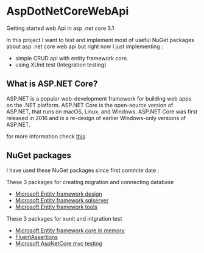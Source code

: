# AspDotNetCoreWebApi
Getting started web Api in asp .net core 3.1

In this project I want to test and implement most of useful NuGet packages about asp .net core web api 
but right now I just implementing :

* simple CRUD api with entity framework core.
* using XUnit test (Integration testing) 

## What is ASP.NET Core?

ASP.NET is a popular web-development framework for building web apps on the .NET platform.
ASP.NET Core is the open-source version of ASP.NET, that runs on macOS, Linux, and Windows. ASP.NET Core was first released in 2016 and is a re-design of earlier Windows-only versions of ASP.NET.

for more information check [this](https://dotnet.microsoft.com/learn/aspnet/what-is-aspnet-core)

## NuGet packages

I have used these NuGet packages since first commite date :

These 3 packages for creating migration and connecting database 

* [Microsoft Entity framework design](https://www.nuget.org/packages/Microsoft.EntityFrameworkCore.Design/ "package page link") 
* [Microsoft Entity framework sqlserver](https://www.nuget.org/packages/Microsoft.EntityFrameworkCore.SqlServer/ "package page link") 
* [Microsoft Entity framework tools](https://www.nuget.org/packages/Microsoft.EntityFrameworkCore.Tools/ "package page link")

These 3 packages for xunit and intgration test

* [Microsoft Entity framework core In memory](https://www.nuget.org/packages/Microsoft.EntityFrameworkCore.InMemory/ "package page link") 
* [FluentAssertions](https://www.nuget.org/packages/FluentAssertions/, "package page link")
* [Microsoft AspNetCore mvc testing ](https://www.nuget.org/packages/Microsoft.AspNetCore.Mvc.Testing "package page link") 
